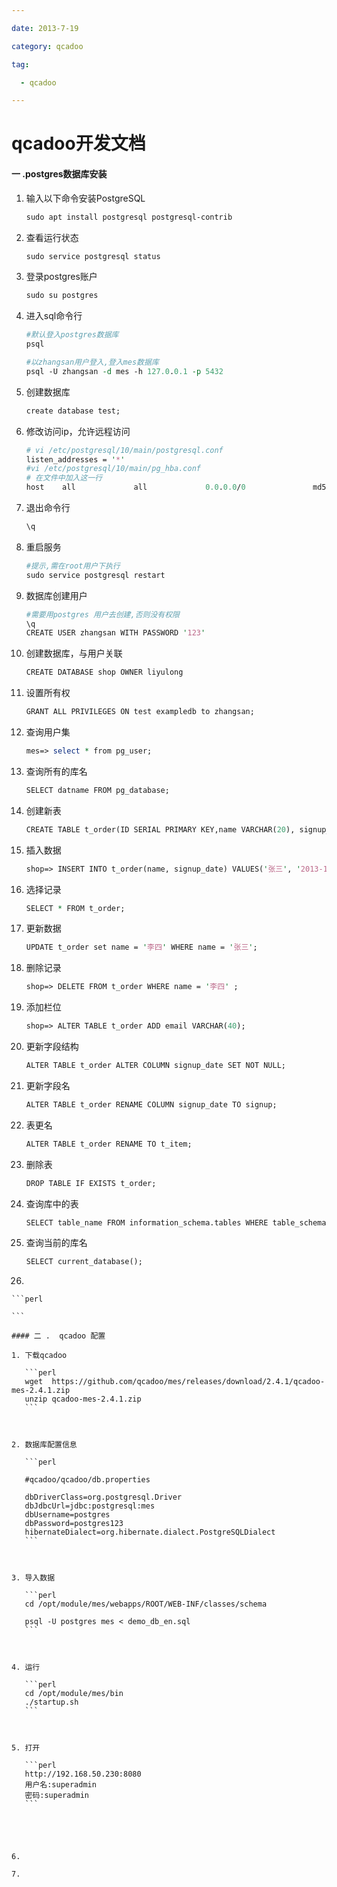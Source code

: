 ```yaml
---

date: 2013-7-19

category: qcadoo

tag:

  - qcadoo

---
```


# qcadoo开发文档

####  一 .postgres数据库安装

1. 输入以下命令安装PostgreSQL

   ```perl
   sudo apt install postgresql postgresql-contrib
   ```

2. 查看运行状态

   ```perl
   sudo service postgresql status
   ```

3. 登录postgres账户

   ```perl
   sudo su postgres
   ```

   

4. 进入sql命令行

   ```perl
   #默认登入postgres数据库
   psql
   
   #以zhangsan用户登入,登入mes数据库
   psql -U zhangsan -d mes -h 127.0.0.1 -p 5432
   ```

   

5. 创建数据库

   ```perl
   create database test;
   ```

   

6. 修改访问ip，允许远程访问

   ```perl
   # vi /etc/postgresql/10/main/postgresql.conf
   listen_addresses = '*'
   #vi /etc/postgresql/10/main/pg_hba.conf
   # 在文件中加入这一行
   host    all             all             0.0.0.0/0               md5
   ```

   

7. 退出命令行

   ```perl
   \q
   ```

   

8. 重启服务

   ```perl
   #提示,需在root用户下执行
   sudo service postgresql restart
   ```

   

9. 数据库创建用户

   ```perl
   #需要用postgres 用户去创建,否则没有权限
   \q
   CREATE USER zhangsan WITH PASSWORD '123'
   ```

   

10. 创建数据库，与用户关联

    ```perl
    CREATE DATABASE shop OWNER liyulong
    ```

    

11. 设置所有权

    ```perl
    GRANT ALL PRIVILEGES ON test exampledb to zhangsan;
    ```

    

12. 查询用户集

    ```perl
    mes=> select * from pg_user;
    ```

    

13. 查询所有的库名

    ```perl
    SELECT datname FROM pg_database;
    ```

    

14. 创建新表

    ```perl
    CREATE TABLE t_order(ID SERIAL PRIMARY KEY,name VARCHAR(20), signup_date DATE);
    ```

    

15. 插入数据

    ```perl
    shop=> INSERT INTO t_order(name, signup_date) VALUES('张三', '2013-12-22');
    ```

    

16. 选择记录

    ```perl
    SELECT * FROM t_order;
    ```

    

17. 更新数据

    ```perl
    UPDATE t_order set name = '李四' WHERE name = '张三';
    ```

    

18. 删除记录

    ```perl
    shop=> DELETE FROM t_order WHERE name = '李四' ;
    ```

    

19. 添加栏位

    ```perl
    shop=> ALTER TABLE t_order ADD email VARCHAR(40);
    ```

    

20. 更新字段结构

    ```perl
    ALTER TABLE t_order ALTER COLUMN signup_date SET NOT NULL;
    ```

    

21. 更新字段名

    ```perl
    ALTER TABLE t_order RENAME COLUMN signup_date TO signup;
    ```

22. 表更名

    ```perl
    ALTER TABLE t_order RENAME TO t_item;
    ```

    

23. 删除表

    ```perl
    DROP TABLE IF EXISTS t_order;
    ```

    

24. 查询库中的表

    ```perl
    SELECT table_name FROM information_schema.tables WHERE table_schema = 'public';
    ```

    

25. 查询当前的库名

    ```perl
    SELECT current_database();
    ```

    

26. 

    ```perl
    
    ```

    #### 二 .  qcadoo 配置

    1. 下载qcadoo

       ```perl
       wget  https://github.com/qcadoo/mes/releases/download/2.4.1/qcadoo-mes-2.4.1.zip
       unzip qcadoo-mes-2.4.1.zip
       ```

       

    2. 数据库配置信息

       ```perl
       
       #qcadoo/qcadoo/db.properties
       
       dbDriverClass=org.postgresql.Driver
       dbJdbcUrl=jdbc:postgresql:mes
       dbUsername=postgres
       dbPassword=postgres123
       hibernateDialect=org.hibernate.dialect.PostgreSQLDialect
       ```

       

    3. 导入数据

       ```perl
       cd /opt/module/mes/webapps/ROOT/WEB-INF/classes/schema
       
       psql -U postgres mes < demo_db_en.sql
       ```

       

    4. 运行

       ```perl
       cd /opt/module/mes/bin
       ./startup.sh
       ```

       

    5. 打开

       ```perl
       http://192.168.50.230:8080
       用户名:superadmin
       密码:superadmin
       ```

       

       

    6. 

    7. 

       

       

       

    

    









 





















